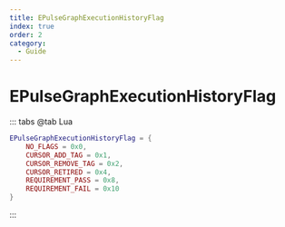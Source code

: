 ```yaml
---
title: EPulseGraphExecutionHistoryFlag
index: true
order: 2
category:
  - Guide
---
```


# EPulseGraphExecutionHistoryFlag
::: tabs
@tab Lua
```lua
EPulseGraphExecutionHistoryFlag = {
    NO_FLAGS = 0x0,
    CURSOR_ADD_TAG = 0x1,
    CURSOR_REMOVE_TAG = 0x2,
    CURSOR_RETIRED = 0x4,
    REQUIREMENT_PASS = 0x8,
    REQUIREMENT_FAIL = 0x10
}
```
:::